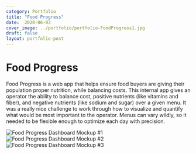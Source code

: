 ```yaml
---
category: Portfolio
title: "Food Progress"
date:  2020-06-03
cover_image: ../portfolio/portfolio-FoodProgress1.jpg
draft: false
layout: portfolio-post
---
```


# Food Progress
Food Progress is a web app that helps ensure food buyers are giving their population proper nutrition, while balancing costs. This internal app gives an operator the ability to balance cost, positive nutrients (like vitamins and fiber), and negative nutrients (like sodium and sugar) over a given menu. It was a really nice challenge to work through how to visualize and quantify what would be most important to the operator. Menus can
vary wildly, so it needed to be flexible enough to optimize each day with precision.

![Food Progress Dashboard Mockup #1](../portfolio/portfolio-FoodProgress1.jpg)
![Food Progress Dashboard Mockup #2](../portfolio/portfolio-FoodProgress2.jpg)
![Food Progress Dashboard Mockup #3](../portfolio/portfolio-FoodProgress3.jpg)
